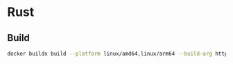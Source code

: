 # Rust

## Build

```sh
docker buildx build --platform linux/amd64,linux/arm64 --build-arg http_proxy=http://host.docker.internal:3142 -t mikoto2000/rust:latest .
```

